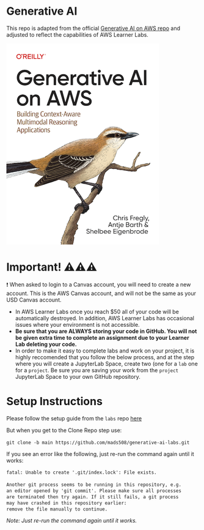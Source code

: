 # Generative AI 
This repo is adapted from the official [Generative AI on AWS repo]([https://github.com/data-science-on-aws/data-science-on-aws](https://github.com/generative-ai-on-aws/generative-ai-on-aws)) and adjusted to reflect the capabilities of AWS Learner Labs.

[![](img/gaia_book_cover_sm.png)](https://www.amazon.com/Generative-AI-AWS-Multimodal-Applications/dp/1098159225/)

# Important! :warning::warning::warning:
❗ When asked to login to a Canvas account, you will need to create a new account. This is the AWS Canvas account, and will not be the same as your USD Canvas account.

- In AWS Learner Labs once you reach $50 all of your code will be automatically destroyed. In addition, AWS Learner Labs has occasional issues where your environment is not accessible.
- **Be sure that you are ALWAYS storing your code in GitHub. You will not be given extra time to complete an assignment due to your Learner Lab deleting your code.**
- In order to make it easy to complete labs and work on your project, it is highly reccomended that you follow the below process, and at the step where you will create a JupyterLab Space, create two (one for a `lab` one for a `project`. Be sure you are saving your work from the `project` JupyterLab Space to your own GitHub repository.

# Setup Instructions
Please follow the setup guide from the `labs` repo [here](https://github.com/MADS508/labs/blob/main/README.md)

But when you get to the Clone Repo step use:

`git clone -b main https://github.com/mads508/generative-ai-labs.git`

If you see an error like the following, just re-run the command again until it works:
```
fatal: Unable to create '.git/index.lock': File exists.

Another git process seems to be running in this repository, e.g.
an editor opened by 'git commit'. Please make sure all processes
are terminated then try again. If it still fails, a git process
may have crashed in this repository earlier:
remove the file manually to continue.
```
_Note:  Just re-run the command again until it works._
